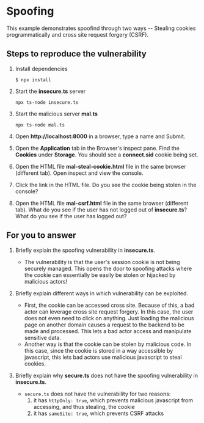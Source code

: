 # Spoofing

This example demonstrates spoofind through two ways -- Stealing cookies programmatically and cross site request forgery (CSRF).

## Steps to reproduce the vulnerability

1. Install dependencies

    `$ npx install`

2. Start the **insecure.ts** server

    `npx ts-node insecure.ts`

3. Start the malicious server **mal.ts**

    `npx ts-node mal.ts`

4. Open __http://localhost:8000__ in a browser, type a name and Submit.

5. Open the __Application__ tab in the Browser's inspect pane. Find the __Cookies__ under __Storage__. You should see a __connect.sid__ cookie being set.

6. Open the HTML file __mal-steal-cookie.html__ file in the same browser (different tab). Open inspect and view the console.

7. Click the link in the HTML file. Do you see the cookie being stolen in the console?

8. Open the HTML file __mal-csrf.html__ file in the same browser (different tab). What do you see if the user has not logged out of **insecure.ts**? What do you see if the user has logged out? 


## For you to answer

1. Briefly explain the spoofing vulnerability in **insecure.ts**.
    - The vulnerability is that the user's session cookie is not being securely managed. This opens the door to spoofing attacks where the cookie can essentially be easily be stolen or hijacked by malicious actors! 

2. Briefly explain different ways in which vulnerability can be exploited.
    - First, the cookie can be accessed cross site. Because of this, a bad actor can leverage cross site request forgery. In this case, the user does not even need to click on anything. Just loading the malicious page on another domain causes a request to the backend to be made and processed. This lets a bad actor access and manipulate sensitive data.
    - Another way is that the cookie can be stolen by malicious code. In this case, since the cookie is stored in a way accessible by javascript, this lets bad actors use malicious javascript to steal cookies.

3. Briefly explain why **secure.ts** does not have the spoofing vulnerability in **insecure.ts**.
    - `secure.ts` does not have the vulnerability for two reasons:
        1. it has `httpOnly: true`, which prevents malicious javascript from accessing, and thus stealing, the cookie
        2. it has `sameSite: true`, which prevents CSRF attacks